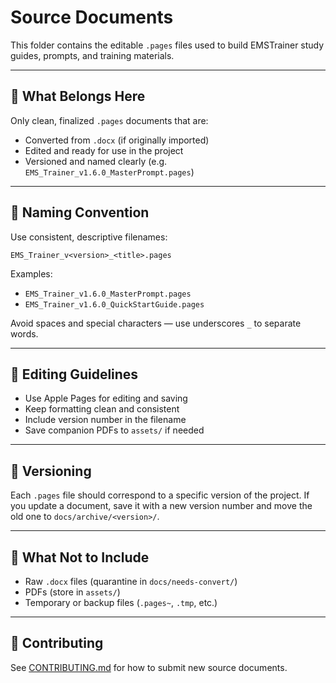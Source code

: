 # Source Documents

This folder contains the editable `.pages` files used to build EMSTrainer study guides, prompts, and training materials.

---

## 📘 What Belongs Here

Only clean, finalized `.pages` documents that are:

- Converted from `.docx` (if originally imported)
- Edited and ready for use in the project
- Versioned and named clearly (e.g. `EMS_Trainer_v1.6.0_MasterPrompt.pages`)

---

## 🧼 Naming Convention

Use consistent, descriptive filenames:

    EMS_Trainer_v<version>_<title>.pages

Examples:

- `EMS_Trainer_v1.6.0_MasterPrompt.pages`
- `EMS_Trainer_v1.6.0_QuickStartGuide.pages`

Avoid spaces and special characters — use underscores `_` to separate words.

---

## 🧪 Editing Guidelines

- Use Apple Pages for editing and saving
- Keep formatting clean and consistent
- Include version number in the filename
- Save companion PDFs to `assets/` if needed

---

## 🧭 Versioning

Each `.pages` file should correspond to a specific version of the project. If you update a document, save it with a new version number and move the old one to `docs/archive/<version>/`.

---

## 🛑 What Not to Include

- Raw `.docx` files (quarantine in `docs/needs-convert/`)
- PDFs (store in `assets/`)
- Temporary or backup files (`.pages~`, `.tmp`, etc.)

---

## 🤝 Contributing

See [CONTRIBUTING.md](../CONTRIBUTING.md) for how to submit new source documents.
